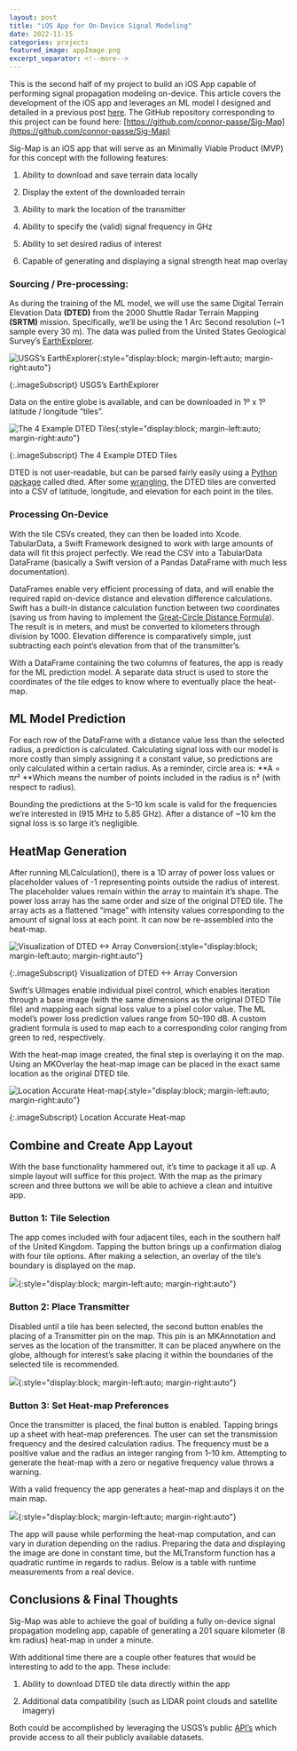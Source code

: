 ```yaml
---
layout: post
title: "iOS App for On-Device Signal Modeling"
date: 2022-11-15
categories: projects
featured_image: appImage.png
excerpt_separator: <!--more-->
---
```


This is the second half of my project to build an iOS App capable of performing signal propagation modeling on-device. This article covers the development of the iOS app and leverages an ML model I designed and detailed in a previous post <!--more--> [here](https://connorpasse.com/projects/2022/11/01/Sig-Model.html). The GitHub repository corresponding to this project can be found here: [https://github.com/connor-passe/Sig-Map](https://github.com/connor-passe/Sig-Map)

Sig-Map is an iOS app that will serve as an Minimally Viable Product (MVP) for this concept with the following features:

1. Ability to download and save terrain data locally

2. Display the extent of the downloaded terrain

3. Ability to mark the location of the transmitter

4. Ability to specify the (valid) signal frequency in GHz

5. Ability to set desired radius of interest

6. Capable of generating and displaying a signal strength heat map overlay

### Sourcing / Pre-processing:

As during the training of the ML model, we will use the same Digital Terrain Elevation Data **(DTED)** from the 2000 Shuttle Radar Terrain Mapping **(SRTM)** mission. Specifically, we’ll be using the 1 Arc Second resolution (~1 sample every 30 m). The data was pulled from the United States Geological Survey’s [EarthExplorer](https://earthexplorer.usgs.gov).

![USGS’s EarthExplorer](https://cdn-images-1.medium.com/max/3264/1*M8SvplRMRALTclhBB0FZrw.png){:style="display:block; margin-left:auto; margin-right:auto"}

{:.imageSubscript} 
USGS’s EarthExplorer

Data on the entire globe is available, and can be downloaded in 1º x 1º latitude / longitude “tiles”.

![The 4 Example DTED Tiles](https://cdn-images-1.medium.com/max/2000/1*1Ow_VmgmJ6bsZ8QKzfLi2A.png){:style="display:block; margin-left:auto; margin-right:auto"}

{:.imageSubscript} 
The 4 Example DTED Tiles

DTED is not user-readable, but can be parsed fairly easily using a [Python package](https://pypi.org/project/dted/) called dted. After some [wrangling](https://gist.github.com/connor-passe/52173887bd0841bd76b209d8b29bed54), the DTED tiles are converted into a CSV of latitude, longitude, and elevation for each point in the tiles.

### Processing On-Device

With the tile CSVs created, they can then be loaded into Xcode. TabularData, a Swift Framework designed to work with large amounts of data will fit this project perfectly. We read the CSV into a TabularData DataFrame (basically a Swift version of a Pandas DataFrame with much less documentation).

<script src="https://gist.github.com/connor-passe/30e94ab8de8e1d0551cb40e945665fe3.js"></script>

DataFrames enable very efficient processing of data, and will enable the required rapid on-device distance and elevation difference calculations. Swift has a built-in distance calculation function between two coordinates (saving us from having to implement the [Great-Circle Distance Formula](https://en.wikipedia.org/wiki/Great-circle_distance)). The result is in meters, and must be converted to kilometers through division by 1000. Elevation difference is comparatively simple, just subtracting each point’s elevation from that of the transmitter’s.

<script src="https://gist.github.com/connor-passe/5cf5f047f158f841b2cc06aab0612e6f.js"></script>

With a DataFrame containing the two columns of features, the app is ready for the ML prediction model. A separate data struct is used to store the coordinates of the tile edges to know where to eventually place the heat-map.

## ML Model Prediction

For each row of the DataFrame with a distance value less than the selected radius, a prediction is calculated. Calculating signal loss with our model is more costly than simply assigning it a constant value, so predictions are only calculated within a certain radius. As a reminder, circle area is: **A = π*r*² **Which means the number of points included in the radius is n² (with respect to radius).

Bounding the predictions at the 5–10 km scale is valid for the frequencies we’re interested in (915 MHz to 5.85 GHz). After a distance of ~10 km the signal loss is so large it’s negligible.

<script src="https://gist.github.com/connor-passe/4fc2426bcdc67be7c2f9ec509ca1a81e.js"></script>

## HeatMap Generation

After running MLCalculation(), there is a 1D array of power loss values or placeholder values of -1 representing points outside the radius of interest. The placeholder values remain within the array to maintain it’s shape. The power loss array has the same order and size of the original DTED tile. The array acts as a flattened “image” with intensity values corresponding to the amount of signal loss at each point. It can now be re-assembled into the heat-map.

![Visualization of DTED <-> Array Conversion](https://cdn-images-1.medium.com/max/2000/1*SxVD3yNjsLo8bf4_egcgWA.png){:style="display:block; margin-left:auto; margin-right:auto"}

{:.imageSubscript} 
Visualization of DTED <-> Array Conversion

Swift’s UIImages enable individual pixel control, which enables iteration through a base image (with the same dimensions as the original DTED Tile file) and mapping each signal loss value to a pixel color value. The ML model’s power loss prediction values range from 50–190 dB. A custom gradient formula is used to map each to a corresponding color ranging from green to red, respectively.

<script src="https://gist.github.com/connor-passe/7cc4a9a9bd5423394c4dd229aed28638.js"></script>

With the heat-map image created, the final step is overlaying it on the map. Using an MKOverlay the heat-map image can be placed in the exact same location as the original DTED tile.

![Location Accurate Heat-map](https://cdn-images-1.medium.com/max/2000/1*PnR_yIK3KNT7qK8KYPxDrA.png){:style="display:block; margin-left:auto; margin-right:auto"}

{:.imageSubscript} 
Location Accurate Heat-map

## Combine and Create App Layout

With the base functionality hammered out, it’s time to package it all up. A simple layout will suffice for this project. With the map as the primary screen and three buttons we will be able to achieve a clean and intuitive app.

### Button 1: Tile Selection

The app comes included with four adjacent tiles, each in the southern half of the United Kingdom. Tapping the button brings up a confirmation dialog with four tile options. After making a selection, an overlay of the tile’s boundary is displayed on the map.

![](https://cdn-images-1.medium.com/max/2000/1*Qoizvk9ueM7Q2Iuh7tvdfA.gif){:style="display:block; margin-left:auto; margin-right:auto"}

### Button 2: Place Transmitter

Disabled until a tile has been selected, the second button enables the placing of a Transmitter pin on the map. This pin is an MKAnnotation and serves as the location of the transmitter. It can be placed anywhere on the globe, although for interest’s sake placing it within the boundaries of the selected tile is recommended.

![](https://cdn-images-1.medium.com/max/2000/1*JCAwa6aULEXXEzAS1lzmww.gif){:style="display:block; margin-left:auto; margin-right:auto"}

### Button 3: Set Heat-map Preferences

Once the transmitter is placed, the final button is enabled. Tapping brings up a sheet with heat-map preferences. The user can set the transmission frequency and the desired calculation radius. The frequency must be a positive value and the radius an integer ranging from 1–10 km. Attempting to generate the heat-map with a zero or negative frequency value throws a warning.

With a valid frequency the app generates a heat-map and displays it on the main map.

![](https://cdn-images-1.medium.com/max/2000/1*MLVlpFViGlVL-rRYiYU8BA.png){:style="display:block; margin-left:auto; margin-right:auto"}

The app will pause while performing the heat-map computation, and can vary in duration depending on the radius. Preparing the data and displaying the image are done in constant time, but the MLTransform function has a quadratic runtime in regards to radius. Below is a table with runtime measurements from a real device.

<script src="https://gist.github.com/connor-passe/eb62db462ec7484f56a2409f40acfcde.js"></script>

## Conclusions & Final Thoughts

Sig-Map was able to achieve the goal of building a fully on-device signal propagation modeling app, capable of generating a 201 square kilometer (8 km radius) heat-map in under a minute.

With additional time there are a couple other features that would be interesting to add to the app. These include:

1. Ability to download DTED tile data directly within the app

1. Additional data compatibility (such as LIDAR point clouds and satellite imagery)

Both could be accomplished by leveraging the USGS’s public [API’s](https://m2m.cr.usgs.gov/api/docs/json/) which provide access to all their publicly available datasets.
